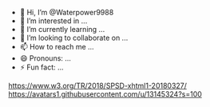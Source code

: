 - 👋 Hi, I’m @Waterpower9988
- 👀 I’m interested in ...
- 🌱 I’m currently learning ...
- 💞️ I’m looking to collaborate on ...
- 📫 How to reach me ...
- 😄 Pronouns: ...
- ⚡ Fun fact: ...

<!---
Waterpower9988/Waterpower9988 is a ✨ special ✨ repository because its `README.md` (this file) appears on your GitHub profile.
You can click the Preview link to take a look at your changes.
--->
https://www.w3.org/TR/2018/SPSD-xhtml1-20180327/
https://avatars1.githubusercontent.com/u/13145324?s=100
